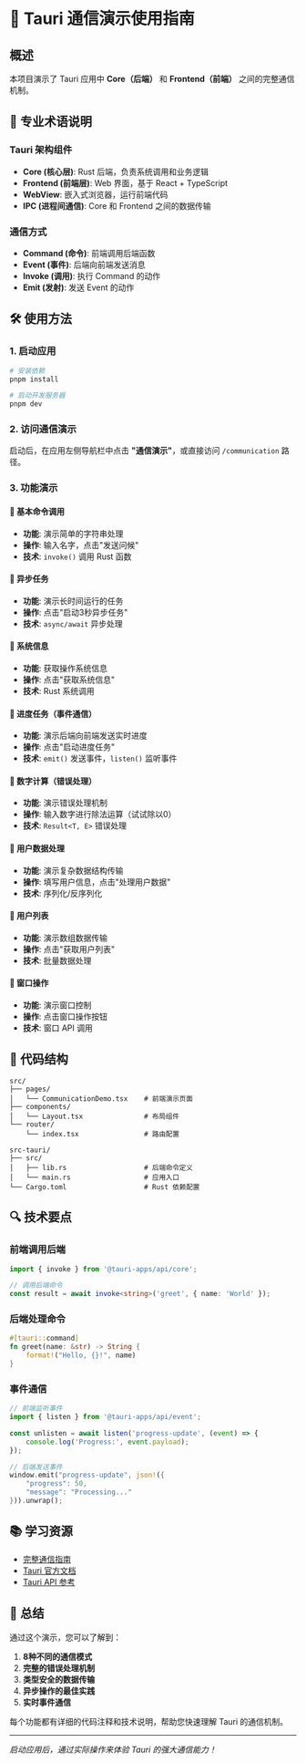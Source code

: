 # 🚀 Tauri 通信演示使用指南

## 概述

本项目演示了 Tauri 应用中 **Core（后端）** 和 **Frontend（前端）** 之间的完整通信机制。

## 🎯 专业术语说明

### Tauri 架构组件
- **Core (核心层)**: Rust 后端，负责系统调用和业务逻辑
- **Frontend (前端层)**: Web 界面，基于 React + TypeScript
- **WebView**: 嵌入式浏览器，运行前端代码
- **IPC (进程间通信)**: Core 和 Frontend 之间的数据传输

### 通信方式
- **Command (命令)**: 前端调用后端函数
- **Event (事件)**: 后端向前端发送消息
- **Invoke (调用)**: 执行 Command 的动作
- **Emit (发射)**: 发送 Event 的动作

## 🛠️ 使用方法

### 1. 启动应用
```bash
# 安装依赖
pnpm install

# 启动开发服务器
pnpm dev
```

### 2. 访问通信演示
启动后，在应用左侧导航栏中点击 **"通信演示"**，或直接访问 `/communication` 路径。

### 3. 功能演示

#### 🔹 基本命令调用
- **功能**: 演示简单的字符串处理
- **操作**: 输入名字，点击"发送问候"
- **技术**: `invoke()` 调用 Rust 函数

#### 🔹 异步任务
- **功能**: 演示长时间运行的任务
- **操作**: 点击"启动3秒异步任务"
- **技术**: `async/await` 异步处理

#### 🔹 系统信息
- **功能**: 获取操作系统信息
- **操作**: 点击"获取系统信息"
- **技术**: Rust 系统调用

#### 🔹 进度任务（事件通信）
- **功能**: 演示后端向前端发送实时进度
- **操作**: 点击"启动进度任务"
- **技术**: `emit()` 发送事件，`listen()` 监听事件

#### 🔹 数字计算（错误处理）
- **功能**: 演示错误处理机制
- **操作**: 输入数字进行除法运算（试试除以0）
- **技术**: `Result<T, E>` 错误处理

#### 🔹 用户数据处理
- **功能**: 演示复杂数据结构传输
- **操作**: 填写用户信息，点击"处理用户数据"
- **技术**: 序列化/反序列化

#### 🔹 用户列表
- **功能**: 演示数组数据传输
- **操作**: 点击"获取用户列表"
- **技术**: 批量数据处理

#### 🔹 窗口操作
- **功能**: 演示窗口控制
- **操作**: 点击窗口操作按钮
- **技术**: 窗口 API 调用

## 📁 代码结构

```
src/
├── pages/
│   └── CommunicationDemo.tsx    # 前端演示页面
├── components/
│   └── Layout.tsx               # 布局组件
└── router/
    └── index.tsx                # 路由配置

src-tauri/
├── src/
│   ├── lib.rs                   # 后端命令定义
│   └── main.rs                  # 应用入口
└── Cargo.toml                   # Rust 依赖配置
```

## 🔍 技术要点

### 前端调用后端
```typescript
import { invoke } from '@tauri-apps/api/core';

// 调用后端命令
const result = await invoke<string>('greet', { name: 'World' });
```

### 后端处理命令
```rust
#[tauri::command]
fn greet(name: &str) -> String {
    format!("Hello, {}!", name)
}
```

### 事件通信
```typescript
// 前端监听事件
import { listen } from '@tauri-apps/api/event';

const unlisten = await listen('progress-update', (event) => {
    console.log('Progress:', event.payload);
});
```

```rust
// 后端发送事件
window.emit("progress-update", json!({
    "progress": 50,
    "message": "Processing..."
})).unwrap();
```

## 📚 学习资源

- [完整通信指南](./TAURI_COMMUNICATION_GUIDE.md)
- [Tauri 官方文档](https://tauri.app/develop/)
- [Tauri API 参考](https://tauri.app/develop/api/)

## 🎉 总结

通过这个演示，您可以了解到：

1. **8种不同的通信模式**
2. **完整的错误处理机制**
3. **类型安全的数据传输**
4. **异步操作的最佳实践**
5. **实时事件通信**

每个功能都有详细的代码注释和技术说明，帮助您快速理解 Tauri 的通信机制。

---

*启动应用后，通过实际操作来体验 Tauri 的强大通信能力！* 